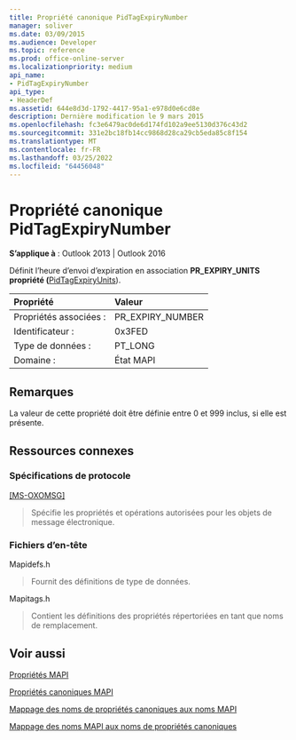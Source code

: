 ```yaml
---
title: Propriété canonique PidTagExpiryNumber
manager: soliver
ms.date: 03/09/2015
ms.audience: Developer
ms.topic: reference
ms.prod: office-online-server
ms.localizationpriority: medium
api_name:
- PidTagExpiryNumber
api_type:
- HeaderDef
ms.assetid: 644e8d3d-1792-4417-95a1-e978d0e6cd8e
description: Dernière modification le 9 mars 2015
ms.openlocfilehash: fc3e6479ac0de6d174fd102a9ee5130d376c43d2
ms.sourcegitcommit: 331e2bc18fb14cc9868d28ca29cb5eda85c8f154
ms.translationtype: MT
ms.contentlocale: fr-FR
ms.lasthandoff: 03/25/2022
ms.locfileid: "64456048"
---
```

# <a name="pidtagexpirynumber-canonical-property"></a>Propriété canonique PidTagExpiryNumber

  
  
**S’applique à** : Outlook 2013 | Outlook 2016 
  
Définit l’heure d’envoi d’expiration en association **PR_EXPIRY_UNITS propriété (**[PidTagExpiryUnits](pidtagexpiryunits-canonical-property.md)).
  
|Propriété|Valeur|
|:-----|:-----|
|Propriétés associées :  <br/> |PR_EXPIRY_NUMBER  <br/> |
|Identificateur :  <br/> |0x3FED  <br/> |
|Type de données :  <br/> |PT_LONG  <br/> |
|Domaine :  <br/> |État MAPI  <br/> |
   
## <a name="remarks"></a>Remarques

La valeur de cette propriété doit être définie entre 0 et 999 inclus, si elle est présente.
  
## <a name="related-resources"></a>Ressources connexes

### <a name="protocol-specifications"></a>Spécifications de protocole

[[MS-OXOMSG]](https://msdn.microsoft.com/library/daa9120f-f325-4afb-a738-28f91049ab3c%28Office.15%29.aspx)
  
> Spécifie les propriétés et opérations autorisées pour les objets de message électronique.
    
### <a name="header-files"></a>Fichiers d’en-tête

Mapidefs.h
  
> Fournit des définitions de type de données.
    
Mapitags.h
  
> Contient les définitions des propriétés répertoriées en tant que noms de remplacement.
    
## <a name="see-also"></a>Voir aussi



[Propriétés MAPI](mapi-properties.md)
  
[Propriétés canoniques MAPI](mapi-canonical-properties.md)
  
[Mappage des noms de propriétés canoniques aux noms MAPI](mapping-canonical-property-names-to-mapi-names.md)
  
[Mappage des noms MAPI aux noms de propriétés canoniques](mapping-mapi-names-to-canonical-property-names.md)

